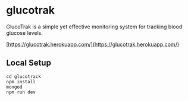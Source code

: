 # glucotrak

GlucoTrak is a simple yet effective monitoring system for tracking blood glucose levels.

[https://glucotrak.herokuapp.com/](https://glucotrak.herokuapp.com/)

## Local Setup

```
cd glucotrack
npm install
mongod 
npm run dev
```

